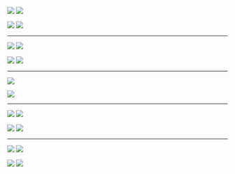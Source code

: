 
![](https://data.volution.ro/ciprian/f8ae5c63a7cccce956f5a634a79a293e/plots/ecdc/europe-medium/svg/absolute--confirmed--lines.svg)
![](https://data.volution.ro/ciprian/f8ae5c63a7cccce956f5a634a79a293e/plots/ecdc/europe-medium/svg/absolute--deaths--lines.svg)

![](https://data.volution.ro/ciprian/f8ae5c63a7cccce956f5a634a79a293e/plots/ecdc/europe-medium/svg/absolute--confirmed--heatmap.svg)
![](https://data.volution.ro/ciprian/f8ae5c63a7cccce956f5a634a79a293e/plots/ecdc/europe-medium/svg/absolute--deaths--heatmap.svg)

----

![](https://data.volution.ro/ciprian/f8ae5c63a7cccce956f5a634a79a293e/plots/ecdc/europe-medium/svg/peakpct--confirmed--lines.svg)
![](https://data.volution.ro/ciprian/f8ae5c63a7cccce956f5a634a79a293e/plots/ecdc/europe-medium/svg/peakpct--deaths--lines.svg)

![](https://data.volution.ro/ciprian/f8ae5c63a7cccce956f5a634a79a293e/plots/ecdc/europe-medium/svg/peakpct--confirmed--heatmap.svg)
![](https://data.volution.ro/ciprian/f8ae5c63a7cccce956f5a634a79a293e/plots/ecdc/europe-medium/svg/peakpct--deaths--heatmap.svg)

----

![](https://data.volution.ro/ciprian/f8ae5c63a7cccce956f5a634a79a293e/plots/ecdc/europe-medium/svg/relative--deaths--lines.svg)

![](https://data.volution.ro/ciprian/f8ae5c63a7cccce956f5a634a79a293e/plots/ecdc/europe-medium/svg/relative--deaths--heatmap.svg)

----

![](https://data.volution.ro/ciprian/f8ae5c63a7cccce956f5a634a79a293e/plots/ecdc/europe-medium/svg/absolute_pop100k--confirmed--lines.svg)
![](https://data.volution.ro/ciprian/f8ae5c63a7cccce956f5a634a79a293e/plots/ecdc/europe-medium/svg/absolute_pop100k--deaths--lines.svg)

![](https://data.volution.ro/ciprian/f8ae5c63a7cccce956f5a634a79a293e/plots/ecdc/europe-medium/svg/absolute_pop100k--confirmed--heatmap.svg)
![](https://data.volution.ro/ciprian/f8ae5c63a7cccce956f5a634a79a293e/plots/ecdc/europe-medium/svg/absolute_pop100k--deaths--heatmap.svg)

----

![](https://data.volution.ro/ciprian/f8ae5c63a7cccce956f5a634a79a293e/plots/ecdc/europe-medium/svg/delta--confirmed--lines.svg)
![](https://data.volution.ro/ciprian/f8ae5c63a7cccce956f5a634a79a293e/plots/ecdc/europe-medium/svg/delta--deaths--lines.svg)

![](https://data.volution.ro/ciprian/f8ae5c63a7cccce956f5a634a79a293e/plots/ecdc/europe-medium/svg/delta--confirmed--heatmap.svg)
![](https://data.volution.ro/ciprian/f8ae5c63a7cccce956f5a634a79a293e/plots/ecdc/europe-medium/svg/delta--deaths--heatmap.svg)

